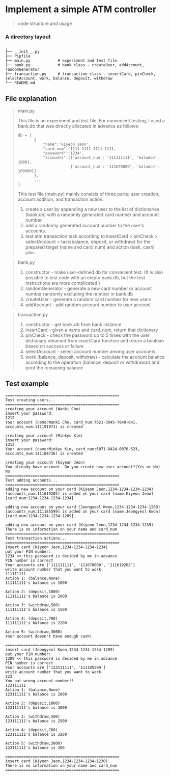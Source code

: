 Implement a simple ATM controller
=================================
> code structure and usage

### A directory layout

    .
    ├── __init__.py
    ├── Pipfile        
    ├── main.py            # experiment and test file
    ├── bank.py            # bank class - createUser, addAccount, randomGenerator
    ├── transaction.py     # transaction class - insertCard, pinCheck, selectAccount, work, balance, deposit, withdraw
    └── README.md       
    
## File explanation
> main.py 
>
> This file is an experiment and test file. For convenient testing, I used a bank.db that was directly allocated in advance as follows: 
> ```{json}
> db = [
>        {
>            "name":'kiyeon Jeon',
>            "card_num":'1111-1111-1111-1111,
>            "password":'1234',
>            "accounts":[{'account_num': '111111111', 'balance': 1000},
>                        {'account_num': '111678000', 'balance': 100000}]
>        },
>        ...
> ]
> ```
> This test file (main.py) mainly consists of three parts: user creation, account addition, and transaction action.
> 1. create a user by appending a new user to the list of dictionaries (bank.db) with a randomly generated card number and account number.
> 2. add a randomly generated account number to the user's accounts.
> 3. test atm transaction task according to insertCard > pinCheck > selectAccount > task(balance, deposit, or withdraw) for the prepared target (name and card_num) and action (task, cash) jobs.  

> bank.py 
> 1. constructor - make user-defined db for convenient test. (It is also possible to test code with an empty bank.db, but the test instructions are more complicated.)
> 2. randomGenerator - generate a new card number or account number randomly excluding the number in bank.db
> 3. createUser - generate a random card number for new users
> 4. addAccount - add random account number to user account

> transaction.py 
> 1. constructor - get bank.db from bank instance
> 2. insertCard - given a name and card_num, return that dictionary 
> 3. pinCheck - check the password up to 5 times with the user dictionary obtained from insertCard function and return a boolean based on success or failure
> 4. selectAccount - select account number among user accounts
> 5. work (balance, deposit, withdraw) - calculate the account balance according to the operation (balance, deposit or withdrawal) and print the remaining balance

## Test example

```
==================================================
Test creating users...
==================================================
creating your account (Wanki Cho)
insert your password:
1212
Your account (name:Wanki Cho, card_num:7621-3045-7840-841, accounts_num:111191971) is created

creating your account (Minkyu Kim)
insert your password:
1313
Your account (name:Minkyu Kim, card_num:6071-8424-0076-523, accounts_num:111184736) is created

creating your account (Kiyeon Jeon)
You already have account. Do you create new user account?(Yes or No)
No
==================================================
Test adding accounts...
==================================================
adding new account on your card (Kiyeon Jeon,1234-1234-1234-1234)
[accounts_num:111619202] is added on your card [name:Kiyeon Jeon][card_num:1234-1234-1234-1234] 

adding new account on your card (Jeongyeol Kwon,1234-1234-1234-1289)
[accounts_num:111185599] is added on your card [name:Jeongyeol Kwon][card_num:1234-1234-1234-1289] 

adding new account on your card (Kiyeon Jeon,1234-1234-1234-1239)
There is no information on your name and card_num
==================================================
Test transaction actions...
==================================================
insert card (Kiyeon Jeon,1234-1234-1234-1234)
put your PIN number:
1234 << this password is decided by me in advance
PIN number is correct
Your accounts are ['111111111', '111678000', '111619202']
write account number that you want to work
111111111
Action 1: (balance,None)
111111111's balance is 1000

Action 2: (deposit,1000)
111111111's balance is 2000

Action 3: (withdraw,500)
111111111's balance is 1500

Action 4: (deposit,700)
111111111's balance is 2200

Action 5: (withdraw,3000)
Your account doesn't have enough cash!

==================================================
insert card (Jeongyeol Kwon,1234-1234-1234-1289)
put your PIN number:
1289 << this password is decided by me in advance
PIN number is correct
Your accounts are ['123111111', '111185599']
write account number that you want to work
123
You put wrong account number!!
123111111
Action 1: (balance,None)
123111111's balance is 2000

Action 2: (deposit,1000)
123111111's balance is 3000

Action 3: (withdraw,500)
123111111's balance is 2500

Action 4: (deposit,700)
123111111's balance is 3200

Action 5: (withdraw,3000)
123111111's balance is 200

==================================================
insert card (Kiyeon Jeon,1234-1234-1234-1230)
There is no information on your name and card_num
==================================================
```